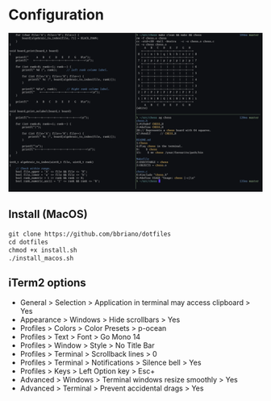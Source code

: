 Configuration
=============

![](img/2021-07-11.png)

Install (MacOS)
---------------

    git clone https://github.com/bbriano/dotfiles
    cd dotfiles
    chmod +x install.sh
    ./install_macos.sh

iTerm2 options
--------------

-   General > Selection > Application in terminal may access clipboard > Yes
-   Appearance > Windows > Hide scrollbars > Yes
-   Profiles > Colors > Color Presets > p-ocean
-   Profiles > Text > Font > Go Mono 14
-   Profiles > Window > Style > No Title Bar
-   Profiles > Terminal > Scrollback lines > 0
-   Profiles > Terminal > Notifications > Silence bell > Yes
-   Profiles > Keys > Left Option key > Esc+
-   Advanced > Windows > Terminal windows resize smoothly > Yes
-   Advanced > Terminal > Prevent accidental drags > Yes
